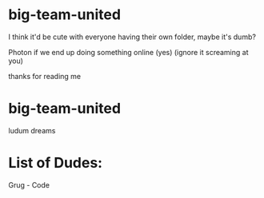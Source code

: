 # big-team-united

I think it'd be cute with everyone having their own folder, maybe it's dumb?

Photon if we end up doing something online (yes) (ignore it screaming at you)

thanks for reading me
# big-team-united
 ludum dreams


# List of Dudes:
Grug - Code